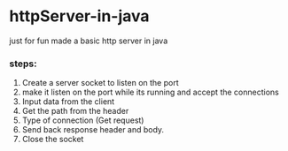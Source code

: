 # httpServer-in-java
just for fun made a basic http server in java

### steps: 
1. Create a server socket to listen on the port
2. make it listen on the port while its running and accept the connections
3. Input data from the client
4. Get the path from the header 
5. Type of connection (Get request)
6. Send back response header and body.
7. Close the socket
